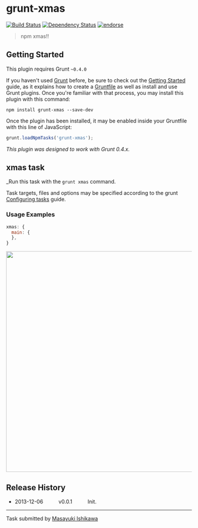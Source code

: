 # grunt-xmas
[![Build Status](https://travis-ci.org/ishikawam/grunt-xmas.png?branch=master)](https://travis-ci.org/ishikawam/grunt-xmas)
[![Dependency Status](https://gemnasium.com/ishikawam/grunt-xmas.png)](https://gemnasium.com/ishikawam/grunt-xmas)
[![endorse](https://api.coderwall.com/m_ishikawa/endorsecount.png)](https://coderwall.com/m_ishikawa)

> npm xmas!!

## Getting Started
This plugin requires Grunt `~0.4.0`

If you haven't used [Grunt](http://gruntjs.com/) before, be sure to check out the [Getting Started](http://gruntjs.com/getting-started) guide, as it explains how to create a [Gruntfile](http://gruntjs.com/sample-gruntfile) as well as install and use Grunt plugins. Once you're familiar with that process, you may install this plugin with this command:

```shell
npm install grunt-xmas --save-dev
```

Once the plugin has been installed, it may be enabled inside your Gruntfile with this line of JavaScript:

```js
grunt.loadNpmTasks('grunt-xmas');
```

*This plugin was designed to work with Grunt 0.4.x.*


## xmas task
_Run this task with the `grunt xmas` command.

Task targets, files and options may be specified according to the grunt [Configuring tasks](http://gruntjs.com/configuring-tasks) guide.


### Usage Examples

```js
xmas: {
  main: {
  },
}
```

<img src="https://raw.github.com/ishikawam/grunt-xmas/master/animation.gif" width="600">


## Release History

 * 2013-12-06   v0.0.1   Init.

---

Task submitted by [Masayuki Ishikawa](https://github.com/ishikawam)

